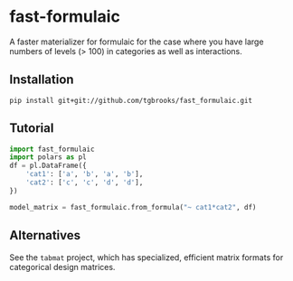 # fast-formulaic

A faster materializer for formulaic for the case where you have large numbers of levels (> 100) in categories as well as interactions.

## Installation

```
pip install git+git://github.com/tgbrooks/fast_formulaic.git
```

## Tutorial

``` python
import fast_formulaic
import polars as pl
df = pl.DataFrame({
    'cat1': ['a', 'b', 'a', 'b'],
    'cat2': ['c', 'c', 'd', 'd'],
})

model_matrix = fast_formulaic.from_formula("~ cat1*cat2", df)
```


## Alternatives

See the `tabmat` project, which has specialized, efficient matrix formats for categorical design matrices.
